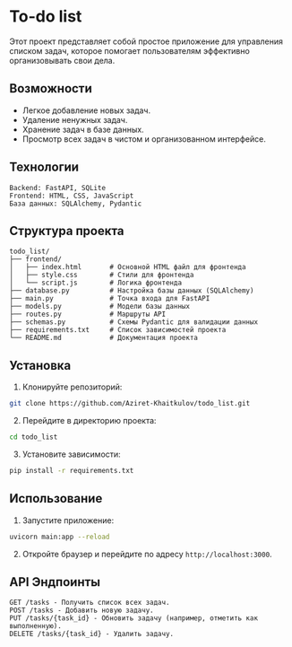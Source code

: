 # To-do list

Этот проект представляет собой простое приложение для управления списком задач, которое помогает пользователям эффективно организовывать свои дела.

## Возможности

- Легкое добавление новых задач.
- Удаление ненужных задач.
- Хранение задач в базе данных.
- Просмотр всех задач в чистом и организованном интерфейсе.

## Технологии

    Backend: FastAPI, SQLite
    Frontend: HTML, CSS, JavaScript
    База данных: SQLAlchemy, Pydantic

## Структура проекта

```
todo_list/
├── frontend/
│   ├── index.html       # Основной HTML файл для фронтенда
│   ├── style.css        # Стили для фронтенда
│   └── script.js        # Логика фронтенда
├── database.py          # Настройка базы данных (SQLAlchemy)
├── main.py              # Точка входа для FastAPI
├── models.py            # Модели базы данных
├── routes.py            # Маршруты API
├── schemas.py           # Схемы Pydantic для валидации данных
├── requirements.txt     # Список зависимостей проекта
└── README.md            # Документация проекта
```

## Установка

1. Клонируйте репозиторий:

```bash
git clone https://github.com/Aziret-Khaitkulov/todo_list.git
```

2. Перейдите в директорию проекта:

```bash
cd todo_list
```

3. Установите зависимости:

```bash
pip install -r requirements.txt
```

## Использование

1. Запустите приложение:

```bash
uvicorn main:app --reload
```

2. Откройте браузер и перейдите по адресу `http://localhost:3000`.

## API Эндпоинты

    GET /tasks - Получить список всех задач.
    POST /tasks - Добавить новую задачу.
    PUT /tasks/{task_id} - Обновить задачу (например, отметить как выполненную).
    DELETE /tasks/{task_id} - Удалить задачу.
